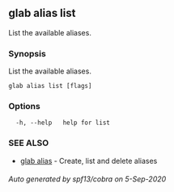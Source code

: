 ## glab alias list

List the available aliases.

### Synopsis

List the available aliases.

```
glab alias list [flags]
```

### Options

```
  -h, --help   help for list
```

### SEE ALSO

* [glab alias](glab_alias.md)	 - Create, list and delete aliases

###### Auto generated by spf13/cobra on 5-Sep-2020
